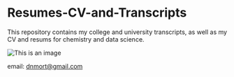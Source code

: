 # Resumes-CV-and-Transcripts
This repository contains my college and university transcripts, as well as my CV and resums for chemistry and data science.

![This is an image](https://myoctocat.com/assets/images/base-octocat.svg)

email: dnmort@gmail.com
